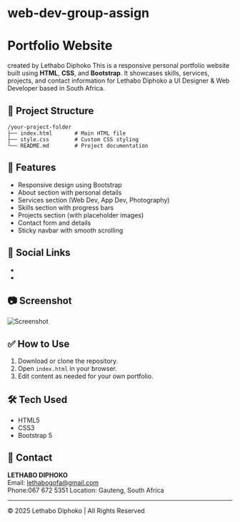 # web-dev-group-assign
# Portfolio Website

created by 
Lethabo Diphoko
This is a responsive personal portfolio website built using **HTML**, **CSS**, and **Bootstrap**. It showcases skills, services, projects, and contact information for Lethabo Diphoko a UI Designer & Web Developer based in South Africa.

## 📁 Project Structure
```
/your-project-folder
├── index.html       # Main HTML file
├── style.css        # Custom CSS styling
└── README.md        # Project documentation
```

## 🚀 Features
- Responsive design using Bootstrap
- About section with personal details
- Services section (Web Dev, App Dev, Photography)
- Skills section with progress bars
- Projects section (with placeholder images)
- Contact form and details
- Sticky navbar with smooth scrolling

## 🔗 Social Links
- [LinkedIn]: https://linkedin.com/in/lethabo-diphoko-05a915238   
- [GitHub]: https://github.com/lethabo-logic

## 📷 Screenshot
![Screenshot](https://via.placeholder.com/800x400)

## ✅ How to Use
1. Download or clone the repository.
2. Open `index.html` in your browser.
3. Edit content as needed for your own portfolio.

## 🛠️ Tech Used
- HTML5
- CSS3
- Bootstrap 5

## 📩 Contact
**LETHABO DIPHOKO**  
Email: lethabogofa@gmail.com  
Phone:067 672 5351
Location: Gauteng, South Africa

---
© 2025 Lethabo Diphoko | All Rights Reserved
